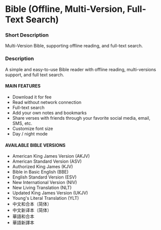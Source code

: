 # Bible (Offline, Multi-Version, Full-Text Search)

### Short Description
Multi-Version Bible, supporting offline reading, and full-text search.

### Description
A simple and easy-to-use Bible reader with offline reading, multi-versions support, and full text search.

#### MAIN FEATURES
- Download it for fee
- Read without network connection
- Full-text search
- Add your own notes and bookmarks
- Share verses with friends through your favorite social media, email, SMS, etc.
- Customize font size
- Day / night mode

#### AVAILABLE BIBLE VERSIONS
- American King James Version (AKJV)
- American Standard Version (ASV)
- Authorized King James (KJV)
- Bible in Basic English (BBE)
- English Standard Version (ESV)
- New International Version (NIV)
- New Living Translation (NLT)
- Updated King James Version (UKJV)
- Young's Literal Translation (YLT)
- 中文和合本（简体）
- 中文新译本（简体）
- 華語和合本
- 華語新譯本
